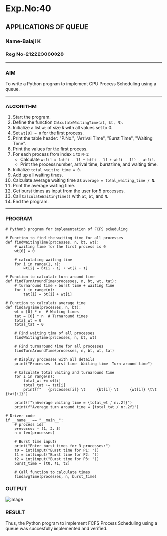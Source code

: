 # Exp.No:40  
## APPLICATIONS OF QUEUE
### Name-Balaji K
### Reg No-212223060028
---

### AIM  
To write a Python program to implement CPU Process Scheduling using a queue.

---

### ALGORITHM  

1. Start the program.  
2. Define the function `CalculateWaitingTime(at, bt, N)`.  
3. Initialize a list `wt` of size `N` with all values set to 0.  
4. Set `wt[0] = 0` for the first process.  
5. Print the table header: "P.No.", "Arrival Time", "Burst Time", "Waiting Time".  
6. Print the values for the first process.  
7. For each process from index `1` to `N-1`:  
   - Calculate `wt[i] = (at[i - 1] + bt[i - 1] + wt[i - 1]) - at[i]`.  
   - Print the process number, arrival time, burst time, and waiting time.  
8. Initialize `total_waiting_time = 0`.  
9. Add up all waiting times.  
10. Calculate average waiting time as `average = total_waiting_time / N`.  
11. Print the average waiting time.  
12. Get burst times as input from the user for 5 processes.  
13. Call `CalculateWaitingTime()` with `at`, `bt`, and `N`.  
14. End the program.

---

### PROGRAM  

```
# Python3 program for implementation of FCFS scheduling

# Function to find the waiting time for all processes
def findWaitingTime(processes, n, bt, wt):
    # waiting time for the first process is 0
    wt[0] = 0

    # calculating waiting time
    for i in range(1, n):
        wt[i] = bt[i - 1] + wt[i - 1]

# Function to calculate turn around time
def findTurnAroundTime(processes, n, bt, wt, tat):
    # turnaround time = burst time + waiting time
    for i in range(n):
        tat[i] = bt[i] + wt[i]

# Function to calculate average time
def findavgTime(processes, n, bt):
    wt = [0] * n  # Waiting times
    tat = [0] * n  # Turnaround times
    total_wt = 0
    total_tat = 0

    # Find waiting time of all processes
    findWaitingTime(processes, n, bt, wt)

    # Find turnaround time for all processes
    findTurnAroundTime(processes, n, bt, wt, tat)

    # Display processes with all details
    print("Processes  Burst time  Waiting time  Turn around time")

    # Calculate total waiting and turnaround time
    for i in range(n):
        total_wt += wt[i]
        total_tat += tat[i]
        print(f"   {processes[i]} \t     {bt[i]} \t     {wt[i]} \t\t   {tat[i]}")

    print(f"\nAverage waiting time = {total_wt / n:.2f}")
    print(f"Average turn around time = {total_tat / n:.2f}")

# Driver code
if __name__ == "__main__":
    # process ids
    processes = [1, 2, 3]
    n = len(processes)

    # Burst time inputs
    print("Enter burst times for 3 processes:")
    t0 = int(input("Burst time for P1: "))
    t1 = int(input("Burst time for P2: "))
    t2 = int(input("Burst time for P3: "))
    burst_time = [t0, t1, t2]

    # Call function to calculate times
    findavgTime(processes, n, burst_time)
```

### OUTPUT
![image](https://github.com/user-attachments/assets/64d58bb6-1960-4335-9a5a-75fcc46cc086)

### RESULT
Thus, the Python program to implement FCFS Process Scheduling using a queue was succesfully implemented and verified.

